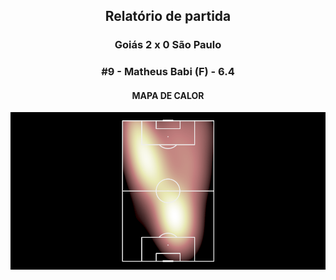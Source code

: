 <h2 style="text-align: center;">Relatório de partida</h3>

<h3 style="text-align: center;">Goiás 2 x 0 São Paulo</h3>

<h3 style="text-align: center;">#9 - Matheus Babi (F) - 6.4</h3>

<h4 style="text-align: center;">MAPA DE CALOR</h3>
<img src=heatmaps/11067420_1007431.png>